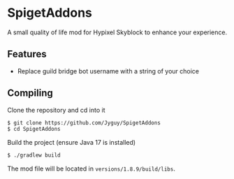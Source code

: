 # SpigetAddons
A small quality of life mod for Hypixel Skyblock to enhance your experience.

## Features
- Replace guild bridge bot username with a string of your choice

## Compiling
Clone the repository and cd into it
```sh
$ git clone https://github.com/Jyguy/SpigetAddons
$ cd SpigetAddons
```
Build the project (ensure Java 17 is installed)
```sh
$ ./gradlew build
```
The mod file will be located in `versions/1.8.9/build/libs`.
